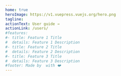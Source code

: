 ```yaml
---
home: true
heroImage: https://v1.vuepress.vuejs.org/hero.png
tagline: 
actionText: User guide →
actionLink: /users/
#features:
#- title: Feature 1 Title
#  details: Feature 1 Description
#- title: Feature 2 Title
#  details: Feature 2 Description
#- title: Feature 3 Title
#  details: Feature 3 Description
#footer: Made by  with ❤️
---
```

